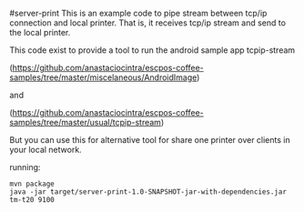 #server-print
This is an example code to pipe stream between tcp/ip connection and local printer. 
That is, it receives tcp/ip stream and send to the local printer.

This code exist to provide a tool to run the android sample app tcpip-stream

(https://github.com/anastaciocintra/escpos-coffee-samples/tree/master/miscelaneous/AndroidImage)

and

(https://github.com/anastaciocintra/escpos-coffee-samples/tree/master/usual/tcpip-stream)

But you can use this for alternative tool for share one printer over clients in your local network.


running:
 ```shell script
mvn package
java -jar target/server-print-1.0-SNAPSHOT-jar-with-dependencies.jar tm-t20 9100 

``` 
